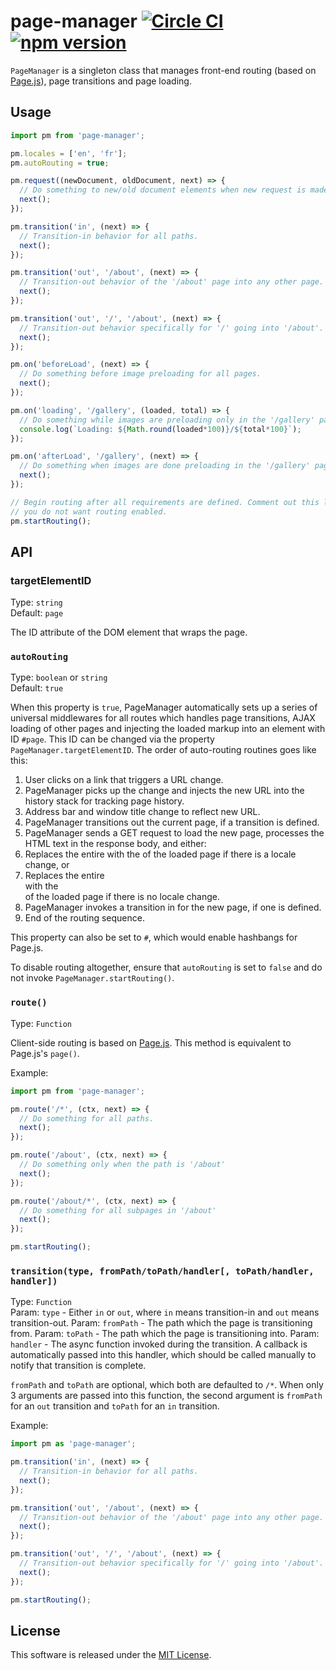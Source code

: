 # page-manager [![Circle CI](https://circleci.com/gh/andrewscwei/page-manager/tree/master.svg?style=svg)](https://circleci.com/gh/andrewscwei/page-manager/tree/master) [![npm version](https://badge.fury.io/js/page-manager.svg)](https://badge.fury.io/js/page-manager)

`PageManager` is a singleton class that manages front-end routing (based on [Page.js](https://visionmedia.github.io/page.js/)), page transitions and page loading.

## Usage

```js
import pm from 'page-manager';

pm.locales = ['en', 'fr'];
pm.autoRouting = true;

pm.request((newDocument, oldDocument, next) => {
  // Do something to new/old document elements when new request is made.
  next();  
});

pm.transition('in', (next) => {
  // Transition-in behavior for all paths.
  next();
});

pm.transition('out', '/about', (next) => {
  // Transition-out behavior of the '/about' page into any other page.
  next();
});

pm.transition('out', '/', '/about', (next) => {
  // Transition-out behavior specifically for '/' going into '/about'.
  next();
});

pm.on('beforeLoad', (next) => {
  // Do something before image preloading for all pages.
  next();
});

pm.on('loading', '/gallery', (loaded, total) => {
  // Do something while images are preloading only in the '/gallery' page.
  console.log(`Loading: ${Math.round(loaded*100)}/${total*100}`);
});

pm.on('afterLoad', '/gallery', (next) => {
  // Do something when images are done preloading in the '/gallery' page.
  next();
});

// Begin routing after all requirements are defined. Comment out this line if
// you do not want routing enabled.
pm.startRouting();
```

## API

### targetElementID

Type: `string`<br>
Default: `page`

The ID attribute of the DOM element that wraps the page.

### `autoRouting`

Type: `boolean` or `string`<br>
Default: `true`

When this property is `true`, PageManager automatically sets up a series of universal middlewares for all routes which handles page transitions, AJAX loading of other pages and injecting the loaded markup into an element with ID `#page`. This ID can be changed via the property `PageManager.targetElementID`. The order of auto-routing routines goes like this:

1. User clicks on a link that triggers a URL change.
2. PageManager picks up the change and injects the new URL into the history stack for tracking page history.
3. Address bar and window title change to reflect new URL.
4. PageManager transitions out the current page, if a transition is defined.
5. PageManager sends a GET request to load the new page, processes the HTML text in the response body, and either:
6. Replaces the entire <body> with the <body> of the loaded page if there is a locale change, or
7. Replaces the entire <div id='page'> with the <div id='page'> of the loaded page if there is no locale change.
8. PageManager invokes a transition in for the new page, if one is defined.
9. End of the routing sequence.

This property can also be set to `#`, which would enable hashbangs for Page.js. 

To disable routing altogether, ensure that `autoRouting` is set to `false` and do not invoke `PageManager.startRouting()`.

### `route()`

Type: `Function`

Client-side routing is based on [Page.js](https://visionmedia.github.io/page.js/). This method is equivalent to Page.js's `page()`.

Example:
```js
import pm from 'page-manager';

pm.route('/*', (ctx, next) => {
  // Do something for all paths.
  next();
});

pm.route('/about', (ctx, next) => {
  // Do something only when the path is '/about'
  next();
});

pm.route('/about/*', (ctx, next) => {
  // Do something for all subpages in '/about'
  next();
});

pm.startRouting();
```

### `transition(type, fromPath/toPath/handler[, toPath/handler, handler])`

Type: `Function`<br>
Param: `type` - Either `in` or `out`, where `in` means transition-in and `out` means transition-out.
Param: `fromPath` - The path which the page is transitioning from.
Param: `toPath` - The path which the page is transitioning into.
Param: `handler` - The async function invoked during the transition. A callback is automatically passed into this handler, which should be called manually to notify that transition is complete.

`fromPath` and `toPath` are optional, which both are defaulted to `/*`. When only 3 arguments are passed into this function, the second argument is `fromPath` for an `out` transition and `toPath` for an `in` transition.

Example:
```js
import pm as 'page-manager';

pm.transition('in', (next) => {
  // Transition-in behavior for all paths.
  next();
});

pm.transition('out', '/about', (next) => {
  // Transition-out behavior of the '/about' page into any other page.
  next();
});

pm.transition('out', '/', '/about', (next) => {
  // Transition-out behavior specifically for '/' going into '/about'.
  next();
});

pm.startRouting();
```

## License

This software is released under the [MIT License](http://opensource.org/licenses/MIT).
